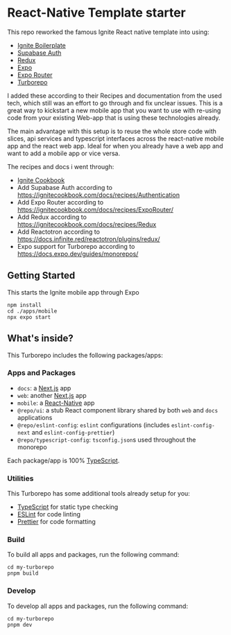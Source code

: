 # React-Native Template starter

This repo reworked the famous Ignite React native template into using:
- [Ignite Boilerplate](https://github.com/infinitered/ignite)
- [Supabase Auth](https://supabase.com/)
- [Redux](https://redux.js.org/)
- [Expo](https://expo.dev/)
- [Expo Router](https://docs.expo.dev/router/introduction/)
- [Turborepo](https://turbo.build/repo/docs)

I added these according to their Recipes and documentation from the used tech, which still was an effort to go through and fix unclear issues.
This is a great way to kickstart a new mobile app that you want to use with re-using code from your existing Web-app that is using these technologies already.

The main advantage with this setup is to reuse the whole store code with slices, api services and typescript interfaces across the react-native mobile app and the react web app. Ideal for when you already have a web app and want to add a mobile app or vice versa.

The recipes and docs i went through:
- [Ignite Cookbook](https://ignitecookbook.com/)
- Add Supabase Auth according to https://ignitecookbook.com/docs/recipes/Authentication
- Add Expo Router according to https://ignitecookbook.com/docs/recipes/ExpoRouter/
- Add Redux according to https://ignitecookbook.com/docs/recipes/Redux
- Add Reactotron according to https://docs.infinite.red/reactotron/plugins/redux/
- Expo support for Turborepo according to https://docs.expo.dev/guides/monorepos/

## Getting Started

This starts the Ignite mobile app through Expo

```
npm install
cd ./apps/mobile
npx expo start
```

## What's inside?

This Turborepo includes the following packages/apps:

### Apps and Packages

- `docs`: a [Next.js](https://nextjs.org/) app
- `web`: another [Next.js](https://nextjs.org/) app
- `mobile`: a [React-Native](https://https://reactnative.dev/) app
- `@repo/ui`: a stub React component library shared by both `web` and `docs` applications
- `@repo/eslint-config`: `eslint` configurations (includes `eslint-config-next` and `eslint-config-prettier`)
- `@repo/typescript-config`: `tsconfig.json`s used throughout the monorepo

Each package/app is 100% [TypeScript](https://www.typescriptlang.org/).

### Utilities

This Turborepo has some additional tools already setup for you:

- [TypeScript](https://www.typescriptlang.org/) for static type checking
- [ESLint](https://eslint.org/) for code linting
- [Prettier](https://prettier.io) for code formatting

### Build

To build all apps and packages, run the following command:

```
cd my-turborepo
pnpm build
```

### Develop

To develop all apps and packages, run the following command:

```
cd my-turborepo
pnpm dev
```
